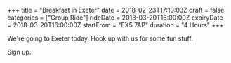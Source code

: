 +++
title = "Breakfast in Exeter"
date = 2018-02-23T17:10:03Z
draft =  false
categories = ["Group Ride"]
rideDate = 2018-03-20T16:00:00Z
expiryDate = 2018-03-20T16:00:00Z
startFrom = "EX5 7AP"
duration = "4 Hours"
+++

We're going to Exeter today. Hook up with us for some fun stuff.

Sign up.

